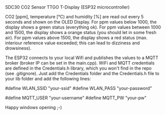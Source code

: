 SDC30 CO2 Sensor
TTGO T-Display (ESP32 microcontroller)

CO2 [ppm], temperature [°C) and humidity [%] are read out every 5 seconds and shown on the OLED Display.
For ppm values below 1000, the display shows a green status (everything ok).
For ppm values between 1000 and 1500, the display shows a orange status (you should let in some fresh air).
For ppm values above 1500, the display shows a red status (max. interiour reference value exceeded; this can lead to dizziness and drowsiness).

The ESP32 connects to your local Wifi and publishes the values to a MQTT broker (broker IP can be set in the main.cpp). WiFi and MQTT credentials are defined in the Credentials.h library, which you won't find in the repo (see .gitignore). Just add the Credentials folder and the Credentials.h file to your lib folder and add the following lines:

#define WLAN_SSID       "your-ssid"
#define WLAN_PASS       "your-password"

#define MQTT_USER       "your-username"
#define MQTT_PW          "your-pw"

Happy windows opening ;-)
